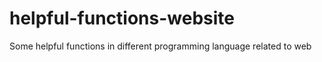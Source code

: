 # helpful-functions-website
Some helpful functions in different programming language related to web
